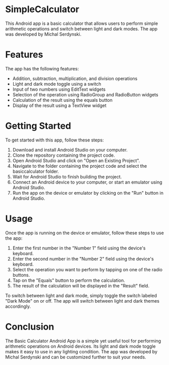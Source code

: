 # SimpleCalculator
 This Android app is a basic calculator that allows users to perform simple arithmetic operations and switch between light and dark modes. The app was developed by Michal Serdynski.

# Features
The app has the following features:

- Addition, subtraction, multiplication, and division operations
- Light and dark mode toggle using a switch
- Input of two numbers using EditText widgets
- Selection of the operation using RadioGroup and RadioButton widgets
- Calculation of the result using the equals button
- Display of the result using a TextView widget

# Getting Started
To get started with this app, follow these steps:

1. Download and install Android Studio on your computer.
2. Clone the repository containing the project code.
3. Open Android Studio and click on "Open an Existing Project".
4. Navigate to the folder containing the project code and select the basiccalculator folder.
5. Wait for Android Studio to finish building the project.
6. Connect an Android device to your computer, or start an emulator using Android Studio.
7. Run the app on the device or emulator by clicking on the "Run" button in Android Studio.

# Usage
Once the app is running on the device or emulator, follow these steps to use the app:

1. Enter the first number in the "Number 1" field using the device's keyboard.
2. Enter the second number in the "Number 2" field using the device's keyboard.
3. Select the operation you want to perform by tapping on one of the radio buttons.
4. Tap on the "Equals" button to perform the calculation.
5. The result of the calculation will be displayed in the "Result" field.

To switch between light and dark mode, simply toggle the switch labeled "Dark Mode" on or off. The app will switch between light and dark themes accordingly.

# Conclusion
The Basic Calculator Android App is a simple yet useful tool for performing arithmetic operations on Android devices. Its light and dark mode toggle makes it easy to use in any lighting condition. The app was developed by Michal Serdynski and can be customized further to suit your needs.
